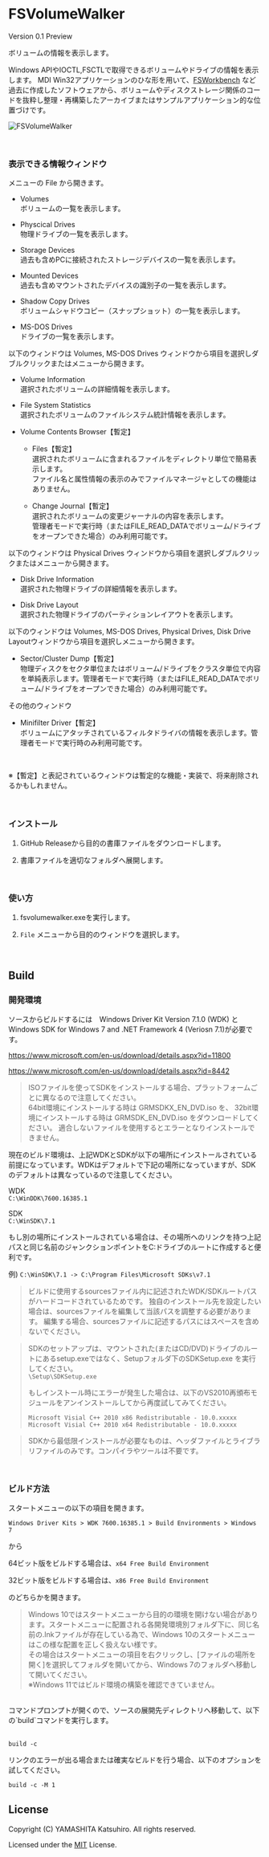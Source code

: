 # FSVolumeWalker
 
Version 0.1 Preview

ボリュームの情報を表示します。

Windows APIやIOCTL,FSCTLで取得できるボリュームやドライブの情報を表示します。
MDI Win32アプリケーションのひな形を用いて、[FSWorkbench](https://github.com/yamashita-software-works/FSWorkbench) 
など過去に作成したソフトウェアから、ボリュームやディスクストレージ関係のコードを抜粋し整理・再構築したアーカイブまたはサンプルアプリケーション的な位置づけです。

![FSVolumeWalker](img/image-win10.png "FSVolumeWalker")

<br>

### 表示できる情報ウィンドウ

メニューの File から開きます。

- Volumes   
ボリュームの一覧を表示します。

- Physcical Drives   
物理ドライブの一覧を表示します。

- Storage Devices   
過去も含めPCに接続されたストレージデバイスの一覧を表示します。

- Mounted Devices   
過去も含めマウントされたデバイスの識別子の一覧を表示します。

- Shadow Copy Drives   
ボリュームシャドウコピー（スナップショット）の一覧を表示します。

- MS-DOS Drives   
ドライブの一覧を表示します。

以下のウィンドウは Volumes, MS-DOS Drives ウィンドウから項目を選択しダブルクリックまたはメニューから開きます。

- Volume Information   
選択されたボリュームの詳細情報を表示します。

- File System Statistics   
選択されたボリュームのファイルシステム統計情報を表示します。

- Volume Contents Browser【暫定】   

  - Files【暫定】   
選択されたボリュームに含まれるファイルをディレクトリ単位で簡易表示します。   
ファイル名と属性情報の表示のみでファイルマネージャとしての機能はありません。

  - Change Journal【暫定】   
選択されたボリュームの変更ジャーナルの内容を表示します。   
管理者モードで実行時（またはFILE_READ_DATAでボリューム/ドライブをオープンできた場合）のみ利用可能です。


以下のウィンドウは Physical Drives ウィンドウから項目を選択しダブルクリックまたはメニューから開きます。

- Disk Drive Information   
選択された物理ドライブの詳細情報を表示します。   

- Disk Drive Layout   
選択された物理ドライブのパーティションレイアウトを表示します。   

以下のウィンドウは Volumes, MS-DOS Drives, Physical Drives, Disk Drive Layoutウィンドウから項目を選択しメニューから開きます。   

- Sector/Cluster Dump【暫定】   
物理ディスクをセクタ単位またはボリューム/ドライブをクラスタ単位で内容を単純表示します。管理者モードで実行時（またはFILE_READ_DATAでボリューム/ドライブをオープンできた場合）のみ利用可能です。   

その他のウィンドウ   

- Minifilter Driver【暫定】   
ボリュームにアタッチされているフィルタドライバの情報を表示します。管理者モードで実行時のみ利用可能です。   

   
<br>
   
※【暫定】と表記されているウィンドウは暫定的な機能・実装で、将来削除されるかもしれません。

<br>

### インストール

1. GitHub Releaseから目的の書庫ファイルをダウンロードします。

1. 書庫ファイルを適切なフォルダへ展開します。

<br>

### 使い方

1. fsvolumewalker.exeを実行します。

1. `File` メニューから目的のウィンドウを選択します。

<br>

## Build

### 開発環境
ソースからビルドするには　Windows Driver Kit Version 7.1.0 (WDK) と Windows SDK for Windows 7 and .NET Framework 4 (Veriosn 7.1)が必要です。

https://www.microsoft.com/en-us/download/details.aspx?id=11800

https://www.microsoft.com/en-us/download/details.aspx?id=8442

>ISOファイルを使ってSDKをインストールする場合、プラットフォームごとに異なるので注意してください。   
>64bit環境にインストールする時は GRMSDKX_EN_DVD.iso を、
>32bit環境にインストールする時は GRMSDK_EN_DVD.iso をダウンロードしてください。
>適合しないファイルを使用するとエラーとなりインストールできません。



現在のビルド環境は、上記WDKとSDKが以下の場所にインストールされている前提になっています。WDKはデフォルトで下記の場所になっていますが、SDKのデフォルトは異なっているので注意してください。

WDK   
`C:\WinDDK\7600.16385.1`

SDK   
`C:\WinSDK\7.1`

もし別の場所にインストールされている場合は、その場所へのリンクを持つ上記パスと同じ名前のジャンクションポイントをC:ドライブのルートに作成すると便利です。

例)
`C:\WinSDK\7.1 -> C:\Program Files\Microsoft SDKs\v7.1`

>
>ビルドに使用するsourcesファイル内に記述されたWDK/SDKルートパスがハードコードされているためです。
>独自のインストール先を設定したい場合は、sourcesファイルを編集して当該パスを調整する必要があります。
>編集する場合、sourcesファイルに記述するパスにはスペースを含めないでください。

>
>SDKのセットアップは、マウントされた(またはCD/DVD)ドライブのルートにあるsetup.exeではなく、Setupフォルダ下のSDKSetup.exe を実行してください。   
> `\Setup\SDKSetup.exe`
>
>
>もしインストール時にエラーが発生した場合は、以下のVS2010再頒布モジュールをアンインストールしてから再度試してみてください。
>
>`Microsoft Visial C++ 2010 x86 Redistributable - 10.0.xxxxx`   
>`Microsoft Visial C++ 2010 x64 Redistributable - 10.0.xxxxx`

>
>SDKから最低限インストールが必要なものは、ヘッダファイルとライブラリファイルのみです。コンパイラやツールは不要です。


<br>

### ビルド方法
スタートメニューの以下の項目を開きます。

`Windows Driver Kits > WDK 7600.16385.1 > Build Environments > Windows 7`

から

64ビット版をビルドする場合は、`x64 Free Build Environment`

32ビット版をビルドする場合は、`x86 Free Build Environment`

のどちらかを開きます。

>Windows 10ではスタートメニューから目的の環境を開けない場合があります。スタートメニューに配置される各開発環境別フォルダ下に、同じ名前の.lnkファイルが存在している為で、Windows 10のスタートメニューはこの様な配置を正しく扱えない様です。   
>その場合はスタートメニューの項目を右クリックし、\[ファイルの場所を開く\]を選択してフォルダを開いてから、Windows 7のフォルダへ移動して開いてください。   
>※Windows 11ではビルド環境の構築を確認できていません。

<br>
コマンドプロンプトが開くので、ソースの展開先ディレクトリへ移動して、以下の`build`コマンドを実行します。
<br>
<br>

    build -c

リンクのエラーが出る場合または確実なビルドを行う場合、以下のオプションを試してください。

    build -c -M 1



## License

Copyright (C) YAMASHITA Katsuhiro. All rights reserved.

Licensed under the [MIT](LICENSE) License.
